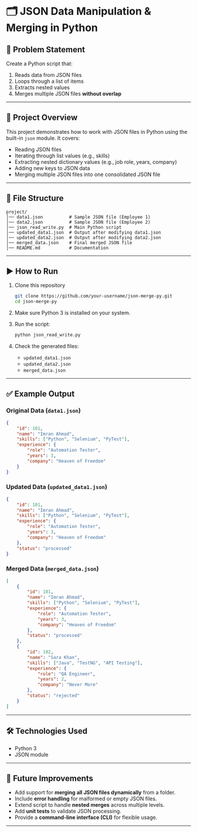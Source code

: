# 🗂️ JSON Data Manipulation & Merging in Python

## 📌 Problem Statement

Create a Python script that:
1. Reads data from JSON files
2. Loops through a list of items
3. Extracts nested values
4. Merges multiple JSON files **without overlap**

------------------------------------------------------------------------

## 📜 Project Overview

This project demonstrates how to work with JSON files in Python using
the built-in `json` module.
It covers:
- Reading JSON files
- Iterating through list values (e.g., skills)
- Extracting nested dictionary values (e.g., job role, years, company)
- Adding new keys to JSON data
- Merging multiple JSON files into one consolidated JSON file

------------------------------------------------------------------------

## 📂 File Structure

    project/
    │── data1.json          # Sample JSON file (Employee 1)
    │── data2.json          # Sample JSON file (Employee 2)
    │── json_read_write.py  # Main Python script
    │── updated_data1.json  # Output after modifying data1.json
    │── updated_data2.json  # Output after modifying data2.json
    │── merged_data.json    # Final merged JSON file
    │── README.md           # Documentation

------------------------------------------------------------------------

## ▶️ How to Run

1.  Clone this repository

    ``` bash
    git clone https://github.com/your-username/json-merge-py.git
    cd json-merge-py
    ```

2.  Make sure Python 3 is installed on your system.

3.  Run the script:

    ``` bash
    python json_read_write.py
    ```

4.  Check the generated files:

    -   `updated_data1.json`
    -   `updated_data2.json`
    -   `merged_data.json`

------------------------------------------------------------------------

## ✅ Example Output

### Original Data (`data1.json`)

``` json
{
    "id": 101,
    "name": "Imran Ahmad",
    "skills": ["Python", "Selenium", "PyTest"],
    "experience": {
        "role": "Automation Tester",
        "years": 3,
        "company": "Heaven of Freedom"
    }
}
```

### Updated Data (`updated_data1.json`)

``` json
{
    "id": 101,
    "name": "Imran Ahmad",
    "skills": ["Python", "Selenium", "PyTest"],
    "experience": {
        "role": "Automation Tester",
        "years": 3,
        "company": "Heaven of Freedom"
    },
    "status": "processed"
}
```

### Merged Data (`merged_data.json`)

``` json
[
    {
        "id": 101,
        "name": "Imran Ahmad",
        "skills": ["Python", "Selenium", "PyTest"],
        "experience": {
            "role": "Automation Tester",
            "years": 3,
            "company": "Heaven of Freedom"
        },
        "status": "processed"
    },
    {
        "id": 102,
        "name": "Sara Khan",
        "skills": ["Java", "TestNG", "API Testing"],
        "experience": {
            "role": "QA Engineer",
            "years": 2,
            "company": "Never More"
        },
        "status": "rejected"
    }
]
```

------------------------------------------------------------------------

## 🛠️ Technologies Used

-   Python 3
-   JSON module

------------------------------------------------------------------------

## 🚀 Future Improvements

-   Add support for **merging all JSON files dynamically** from a
    folder.
-   Include **error handling** for malformed or empty JSON files.
-   Extend script to handle **nested merges** across multiple levels.
-   Add **unit tests** to validate JSON processing.
-   Provide a **command-line interface (CLI)** for flexible usage.

------------------------------------------------------------------------
